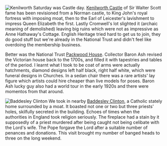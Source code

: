 ![Kenilworth](kenil1.JPG)
Saturday was Castle day.
[Kenilworth Castle](https://www.english-heritage.org.uk/visit/places/kenilworth-castle/)
of Sir Walter Scott fame has been revisioned from a Norman castle, to King John's royal fortress with imposing moat, then to the Earl of Leicester's lavishment to impress Queen Elizabeth the first. Lastly Cromwell's lot slighted it (archaic meaning of demolished) leaving big ruins which were not as impressive as Anne Hathaway's Cottage. English Heritage tried hard to get us to join, they do good stuff but we're already in the National Trust and didn't feel like overdoing the membership business.

Better was the National Trust
[Packwood House](https://www.nationaltrust.org.uk/packwood-house).
Collector Baron Ash revised the Victorian house back to the 1700s, and filled it with tapestries and tables of the period. I learnt what I took to be coat of arms were actually hatchments, diamond designs left half black, right half white, which were funeral designs in Churches. In a sedan chair there was a rare artists' lay figure which artists could hire cheaper than live models for poses. Baron Ash lucky guy also had a world tour in the early 1920s and there were momentos from that around.

![Baddesley Clinton](badd.JPG)
We took in nearby
[Baddesley Clinton](https://www.nationaltrust.org.uk/baddesley-clinton),
a Catholic stately home surrounded by a moat. It boasted not one or two but three priests' holes, skilfully secreted in the building. Echoes of times when the authorities in England took religion seriously. The fireplace had a stain by it supposedly of a priest murdered after being caught not being celibate with the Lord's wife. The Pope forgave the Lord after a suitable number of penances and donations. This visit brought my number of banged heads to three on the long weekend.
